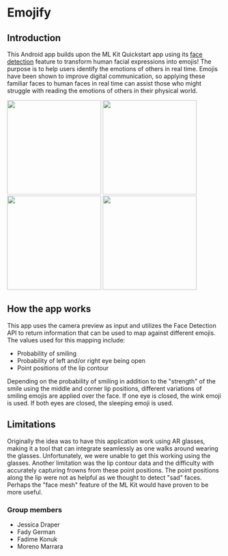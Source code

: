 # Emojify

## Introduction

This Android app builds upon the ML Kit Quickstart app using its [face detection](https://developers.google.com/ml-kit/vision/face-detection/android) feature to transform human facial expressions into emojis! The purpose is to help users identify the emotions of others in real time. Emojis have been shown to improve digital communication, so applying these familiar faces to human faces in real time can assist those who might struggle with reading the emotions of others in their physical world. 

<img src="../screenshots/quickstart-picker.png" width="220"/> <img src="../screenshots/quickstart-image-labeling.png" width="220"/> <img src="../screenshots/quickstart-object-detection.png" width="220"/> <img src="../screenshots/quickstart-pose-detection.png" width="220"/>

## How the app works

This app uses the camera preview as input and utilizes the Face Detection API to return information that can be used to map against different emojis. The values used for this mapping include:
* Probability of smiling
* Probability of left and/or right eye being open
* Point positions of the lip contour

Depending on the probability of smiling in addition to the "strength" of the smile using the middle and corner lip positions, different variations of smiling emojis are applied over the face. If one eye is closed, the wink emoji is used. If both eyes are closed, the sleeping emoji is used.

## Limitations

Originally the idea was to have this application work using AR glasses, making it a tool that can integrate seamlessly as one walks around wearing the glasses. Unfortunately, we were unable to get this working using the glasses. Another limitation was the lip contour data and the difficulty with accurately capturing frowns from these point positions. The point positions along the lip were not as helpful as we thought to detect "sad" faces. Perhaps the "face mesh" feature of the ML Kit would have proven to be more useful.

### Group members
* Jessica Draper
* Fady German
* Fadime Konuk
* Moreno Marrara